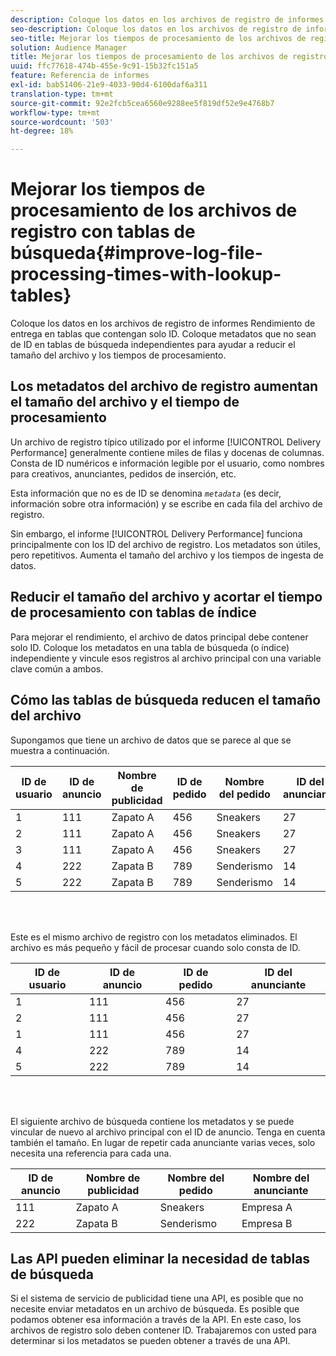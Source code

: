 ```yaml
---
description: Coloque los datos en los archivos de registro de informes Rendimiento de entrega en tablas que contengan solo ID. Coloque metadatos que no sean de ID en tablas de búsqueda independientes para ayudar a reducir el tamaño del archivo y los tiempos de procesamiento.
seo-description: Coloque los datos en los archivos de registro de informes Rendimiento de entrega en tablas que contengan solo ID. Coloque metadatos que no sean de ID en tablas de búsqueda independientes para ayudar a reducir el tamaño del archivo y los tiempos de procesamiento.
seo-title: Mejorar los tiempos de procesamiento de los archivos de registro con tablas de búsqueda
solution: Audience Manager
title: Mejorar los tiempos de procesamiento de los archivos de registro con tablas de búsqueda
uuid: ffc77618-474b-455e-9c91-15b32fc151a5
feature: Referencia de informes
exl-id: bab51406-21e9-4033-90d4-6100daf6a311
translation-type: tm+mt
source-git-commit: 92e2fcb5cea6560e9288ee5f819df52e9e4768b7
workflow-type: tm+mt
source-wordcount: '503'
ht-degree: 18%

---
```


# Mejorar los tiempos de procesamiento de los archivos de registro con tablas de búsqueda{#improve-log-file-processing-times-with-lookup-tables}

Coloque los datos en los archivos de registro de informes Rendimiento de entrega en tablas que contengan solo ID. Coloque metadatos que no sean de ID en tablas de búsqueda independientes para ayudar a reducir el tamaño del archivo y los tiempos de procesamiento.

<!-- 

c_lookup_tables.xml

 -->

## Los metadatos del archivo de registro aumentan el tamaño del archivo y el tiempo de procesamiento

Un archivo de registro típico utilizado por el informe [!UICONTROL Delivery Performance] generalmente contiene miles de filas y docenas de columnas. Consta de ID numéricos e información legible por el usuario, como nombres para creativos, anunciantes, pedidos de inserción, etc.

Esta información que no es de ID se denomina *`metadata`* (es decir, información sobre otra información) y se escribe en cada fila del archivo de registro.

Sin embargo, el informe [!UICONTROL Delivery Performance] funciona principalmente con los ID del archivo de registro. Los metadatos son útiles, pero repetitivos. Aumenta el tamaño del archivo y los tiempos de ingesta de datos.

## Reducir el tamaño del archivo y acortar el tiempo de procesamiento con tablas de índice

Para mejorar el rendimiento, el archivo de datos principal debe contener solo ID. Coloque los metadatos en una tabla de búsqueda (o índice) independiente y vincule esos registros al archivo principal con una variable clave común a ambos.

## Cómo las tablas de búsqueda reducen el tamaño del archivo

Supongamos que tiene un archivo de datos que se parece al que se muestra a continuación.

| ID de usuario | ID de anuncio | Nombre de publicidad | ID de pedido | Nombre del pedido | ID del anunciante | Nombre del anunciante |
|---|---|---|---|---|---|---|
| 1 | 111 | Zapato A | 456 | Sneakers | 27 | Empresa A |
| 2 | 111 | Zapato A | 456 | Sneakers | 27 | Empresa A |
| 3 | 111 | Zapato A | 456 | Sneakers | 27 | Empresa A |
| 4 | 222 | Zapata B | 789 | Senderismo | 14 | Empresa B |
| 5 | 222 | Zapata B | 789 | Senderismo | 14 | Empresa B |

<br> 

Este es el mismo archivo de registro con los metadatos eliminados. El archivo es más pequeño y fácil de procesar cuando solo consta de ID.

| ID de usuario | ID de anuncio | ID de pedido | ID del anunciante |
|---|---|---|---|
| 1 | 111 | 456 | 27 |
| 2 | 111 | 456 | 27 |
| 1 | 111 | 456 | 27 |
| 4 | 222 | 789 | 14 |
| 5 | 222 | 789 | 14 |

<br> 

El siguiente archivo de búsqueda contiene los metadatos y se puede vincular de nuevo al archivo principal con el ID de anuncio. Tenga en cuenta también el tamaño. En lugar de repetir cada anunciante varias veces, solo necesita una referencia para cada una.

| ID de anuncio | Nombre de publicidad | Nombre del pedido | Nombre del anunciante |
|---|---|---|---|
| 111 | Zapato A | Sneakers | Empresa A |
| 222 | Zapata B | Senderismo | Empresa B |

## Las API pueden eliminar la necesidad de tablas de búsqueda

Si el sistema de servicio de publicidad tiene una API, es posible que no necesite enviar metadatos en un archivo de búsqueda. Es posible que podamos obtener esa información a través de la API. En este caso, los archivos de registro solo deben contener ID. Trabajaremos con usted para determinar si los metadatos se pueden obtener a través de una API.
